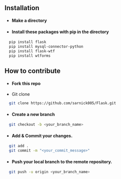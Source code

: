 
## Installation
- ####  Make a directory 
- #### Install these packages with pip in the directory

```bash
  pip install flask
  pip install mysql-connector-python
  pip install flask-wtf
  pip install wtforms
```
## How to contribute
- #### Fork this repo
- Git clone
```bash
  git clone https://github.com/sarnick005/Flask.git
```
- #### Create a new branch 

```bash
  git checkout -b <your_branch_name>
```
- #### Add & Commit your changes.
```bash
  git add .
  git commit -m "<your_commit_message>"
```
- #### Push your local branch to the remote repository.
```bash
  git push -u origin <your_branch_name>
```